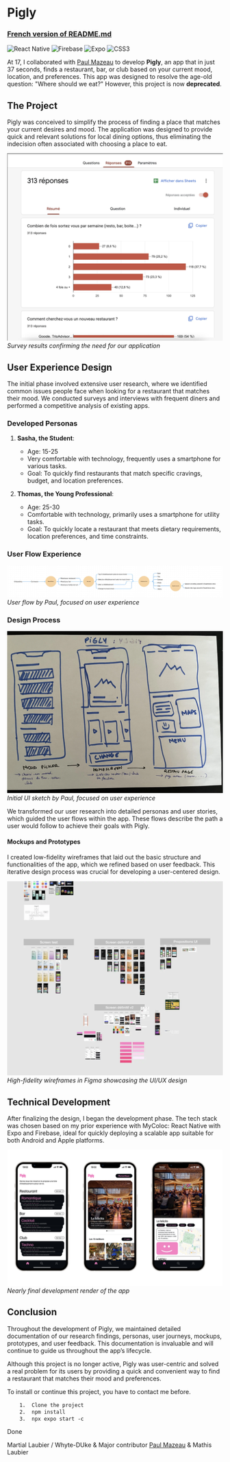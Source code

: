 # Pigly

### [French version of README.md](https://github.com/Martial4034/Pigly/blob/main/README.md)

![React Native](https://img.shields.io/badge/react_native-%2320232a.svg?style=for-the-badge&logo=react&logoColor=%2361DAFB) ![Firebase](https://img.shields.io/badge/firebase-%23039BE5.svg?style=for-the-badge&logo=firebase) ![Expo](https://img.shields.io/badge/expo-1C1E24?style=for-the-badge&logo=expo&logoColor=#D04A37) ![CSS3](https://img.shields.io/badge/css3-%231572B6.svg?style=for-the-badge&logo=css3&logoColor=white)


At 17, I collaborated with [Paul Mazeau](https://www.paulmazeau.com/) to develop **Pigly**, an app that in just 37 seconds, finds a restaurant, bar, or club based on your current mood, location, and preferences. This app was designed to resolve the age-old question: "Where should we eat?" However, this project is now **deprecated**.

## The Project
Pigly was conceived to simplify the process of finding a place that matches your current desires and mood. The application was designed to provide quick and relevant solutions for local dining options, thus eliminating the indecision often associated with choosing a place to eat.

![Survey Image](https://github.com/Martial4034/Pigly/blob/main/assets/preview2.png)  
*Survey results confirming the need for our application*

## User Experience Design
The initial phase involved extensive user research, where we identified common issues people face when looking for a restaurant that matches their mood. We conducted surveys and interviews with frequent diners and performed a competitive analysis of existing apps.

### Developed Personas
1. **Sasha, the Student**:
   - Age: 15-25
   - Very comfortable with technology, frequently uses a smartphone for various tasks.
   - Goal: To quickly find restaurants that match specific cravings, budget, and location preferences.

2. **Thomas, the Young Professional**:
   - Age: 25-30
   - Comfortable with technology, primarily uses a smartphone for utility tasks.
   - Goal: To quickly locate a restaurant that meets dietary requirements, location preferences, and time constraints.

### User Flow Experience
![Paul's Sketch](https://raw.githubusercontent.com/Martial4034/Pigly/main/assets/preview3.webp)
*User flow by Paul, focused on user experience*

### Design Process
![Paul's Sketch](https://raw.githubusercontent.com/Martial4034/Pigly/main/assets/preview4.webp)
*Initial UI sketch by Paul, focused on user experience*

We transformed our user research into detailed personas and user stories, which guided the user flows within the app. These flows describe the path a user would follow to achieve their goals with Pigly.

#### Mockups and Prototypes
I created low-fidelity wireframes that laid out the basic structure and functionalities of the app, which we refined based on user feedback. This iterative design process was crucial for developing a user-centered design.

![Figma Prototype](https://raw.githubusercontent.com/Martial4034/Pigly/main/assets/preview5.webp)
*High-fidelity wireframes in Figma showcasing the UI/UX design*

## Technical Development
After finalizing the design, I began the development phase. The tech stack was chosen based on my prior experience with MyColoc: React Native with Expo and Firebase, ideal for quickly deploying a scalable app suitable for both Android and Apple platforms.

![Development Render](https://raw.githubusercontent.com/Martial4034/Pigly/main/assets/preview1.png)
*Nearly final development render of the app*

## Conclusion
Throughout the development of Pigly, we maintained detailed documentation of our research findings, personas, user journeys, mockups, prototypes, and user feedback. This documentation is invaluable and will continue to guide us throughout the app’s lifecycle.

Although this project is no longer active, Pigly was user-centric and solved a real problem for its users by providing a quick and convenient way to find a restaurant that matches their mood and preferences.

To install or continue this project, you have to contact me before.

```
	1.	Clone the project
	2.	npm install
	3.	npx expo start -c
```
Done


Martial Laubier / Whyte-DUke & Major contributor [Paul Mazeau](https://www.paulmazeau.com/) &  Mathis Laubier
